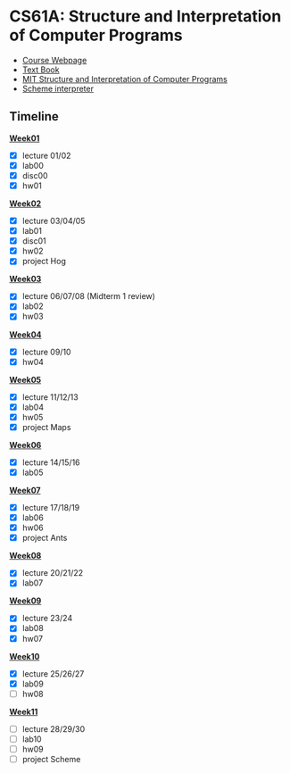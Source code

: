 # CS61A: Structure and Interpretation of Computer Programs
 - [Course Webpage](https://inst.eecs.berkeley.edu/~cs61a/fa18/)
 - [Text Book](http://composingprograms.com/)
 - [MIT Structure and Interpretation of Computer Programs](https://web.mit.edu/6.001/6.037/sicp.pdf)
 - [Scheme interpreter](https://code.cs61a.org/)
 
 ## Timeline
 **[Week01](https://github.com/sscheng25/CS61A/tree/main/week01)**
  - [x] lecture 01/02
  - [x] lab00
  - [x] disc00
  - [x] hw01
 
 **[Week02](https://github.com/sscheng25/CS61A/tree/main/week02)**
  - [x] lecture 03/04/05
  - [x] lab01
  - [x] disc01
  - [x] hw02
  - [x] project Hog

 **[Week03](https://github.com/sscheng25/CS61A/tree/main/week03)**
  - [x] lecture 06/07/08 (Midterm 1 review)
  - [x] lab02
  - [x] hw03

 **[Week04](https://github.com/sscheng25/CS61A/tree/main/week04)**
  - [x] lecture 09/10
  - [x] hw04

 **[Week05](https://github.com/sscheng25/CS61A/tree/main/week05)**
  - [x] lecture 11/12/13
  - [x] lab04
  - [x] hw05
  - [x] project Maps

 **[Week06](https://github.com/sscheng25/CS61A/tree/main/week06)**
  - [x] lecture 14/15/16
  - [x] lab05

 **[Week07](https://github.com/sscheng25/CS61A/tree/main/week07)**
  - [x] lecture 17/18/19
  - [x] lab06
  - [x] hw06
  - [x] project Ants

 **[Week08](https://github.com/sscheng25/CS61A/tree/main/week08)**
  - [x] lecture 20/21/22
  - [x] lab07

 **[Week09](https://github.com/sscheng25/CS61A/tree/main/week09)**
  - [x] lecture 23/24
  - [x] lab08
  - [x] hw07

 **[Week10](https://github.com/sscheng25/CS61A/tree/main/week10)**
  - [x] lecture 25/26/27
  - [x] lab09
  - [ ] hw08

 **[Week11](https://github.com/sscheng25/CS61A/tree/main/week11)**
  - [ ] lecture 28/29/30
  - [ ] lab10
  - [ ] hw09
  - [ ] project Scheme